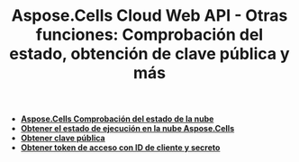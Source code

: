 ﻿---
title: "Aspose.Cells Cloud Web API - Otras funciones: Comprobación del estado, obtención de clave pública y más"
linktitle: Otra característica
ArticleTitle: "Other Features: Health Check, Get Public Key, and Mor"
second_title: Documen
type: docs
url: /es/other-features/
keywords: Aspose.Cells Cloud REST API, Health Check, Public Key Retrieval, Excel 2013, Excel 2016, Excel 2019, Excel 36
description: Esta Guía para desarrolladores proporciona escenarios prácticos y sugerencias para utilizar funciones específicas de Aspose.Cells for .NET, garantizando una apariencia óptima del documento Excel y habilitando varios casos de uso.
weight: 180
kwords: Excel, Aspose.Cells, Nube API, RESTful API, Gestión de hojas de cálculo, Conversión PDF, Manejo de CSV, Procesamiento de JSON, Compatibilidad con Markdown, Documentación para desarrolladores
---
- **[Aspose.Cells Comprobación del estado de la nube](https://docs.aspose.cloud/cells/check-cloud-service-health/)**
- **[Obtener el estado de ejecución en la nube Aspose.Cells](https://docs.aspose.cloud/cells/get-aspose-cells-cloud-status/)**
- **[Obtener clave pública](https://docs.aspose.cloud/cells/get-public-key/)**
- **[Obtener token de acceso con ID de cliente y secreto](https://docs.aspose.cloud/cells/post-access-token/)**
